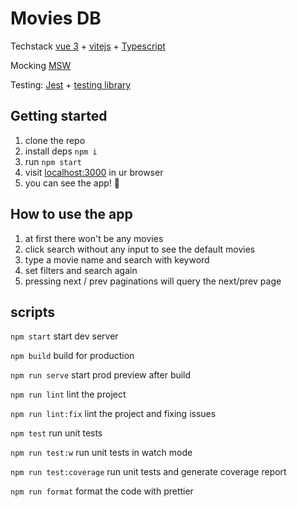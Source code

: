 # Movies DB

Techstack [vue 3](https://v3.vuejs.org/) + [vitejs](https://vitejs.dev/) + [Typescript](https://www.typescriptlang.org/)

Mocking [MSW](https://mswjs.io/)

Testing: [Jest](https://jestjs.io/) + [testing library](https://testing-library.com/docs/vue-testing-library/intro/)

## Getting started
1. clone the repo
2. install deps `npm i`
3. run `npm start`
4. visit [localhost:3000](http://localhost:3000/) in ur browser
5. you can see the app! 🎉

## How to use the app
1. at first there won't be any movies
2. click search without any input to see the default movies
3. type a movie name and search with keyword
4. set filters and search again
5. pressing next / prev paginations will query the next/prev page

## scripts

`npm start`  start dev server

`npm build`  build for production

`npm run serve` start prod preview after build

`npm run lint`  lint the project

`npm run lint:fix`  lint the project and fixing issues

`npm test` run unit tests

`npm run test:w` run unit tests in watch mode

`npm run test:coverage` run unit tests and generate coverage report

`npm run format` format the code with prettier